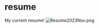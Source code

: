 # resume
My current resume!
![Resume2023Nov.png](https://github.com/NovaBro/resume/files/Resume2023Nov.png)
